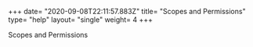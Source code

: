 +++
date= "2020-09-08T22:11:57.883Z"
title= "Scopes and Permissions"
type= "help"
layout= "single"
weight= 4
+++

Scopes and Permissions